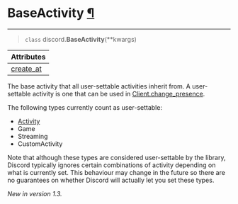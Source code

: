 # BaseActivity [¶](https://discordpy.readthedocs.io/en/stable/api.html#baseactivity)
****
> `class` discord.**BaseActivity**(**kwargs)

Attributes| 
---| 
[create_at](./create_at) | 

The base activity that all user-settable activities inherit from. A user-settable activity is one that can be used in [Client.change_presence](discord/Clients/Client/change_presence).

The following types currently count as user-settable:
- [Activity](discord/Data%20Classes/Activity/Activity)
- Game
- Streaming
- CustomActivity

Note that although these types are considered user-settable by the library, Discord typically ignores certain combinations of activity depending on what is currently set. This behaviour may change in the future so there are no guarantees on whether Discord will actually let you set these types.

_New in version 1.3._
